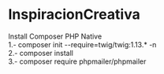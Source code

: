 # InspiracionCreativa

Install Composer PHP Native <br/>
1.- composer init --require=twig/twig:1.13.* -n <br/>
2.- composer install <br/>
3.- composer require phpmailer/phpmailer <br/>
